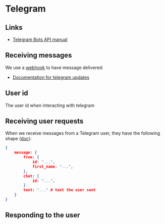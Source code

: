 # Telegram

## Links

* [Telegram Bots API manual](https://core.telegram.org/bots/api)

## Receiving messages

We use a [webhook] to have message delivered:

* [Documentation for telegram updates](https://core.telegram.org/bots/api#update)

[webhook]: https://core.telegram.org/bots/api#setwebhook

## User id

The user id when interacting with telegram

## Receiving user requests

When we receive messages from a Telegram user, they have the following shape ([doc](https://core.telegram.org/bots/api#message)):

```json
{
    message: {
        from: {
            id: "...",
            first_name: "...",
        },
        chat: {
            id: "...",
        }
        text: "..." # text the user sent
    }
}
```

## Responding to the user